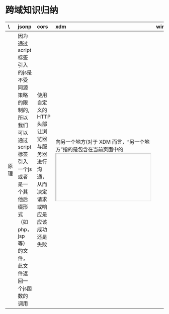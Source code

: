 # 跨域知识归纳

|    \       |       jsonp       |       cors        |       xdm     |       window.name         |       document.domain         |           location.hash           |
|:----------|:------------------|:------------------|:--------------|:--------------------------|:------------------------------|:----------------------------------|
|  原理      |  因为通过script标签引入的js是不受同源策略的限制的, <br> 所以我们可以通过script标签引入一个js或者是一个其他后缀形式（如php，jsp等）的文件，此文件返回一个js函数的调用   |   使用自定义的HTTP头部让浏览器与服务器进行沟通，从而决定请求或响应是应该成功还是失败  | 向另一个地方(对于 XDM 而言，“另一个地方”指的是包含在当前页面中的<iframe>元素，或者由当前页面弹出的窗口)传递数据    |  在一个窗口(window)的生命周期内,窗口载入的所有的页面都是共享一个window.name的  |   把 `http://www.damonare.cn/a.html` 和 `http://damonare.cn/b.html` 这两个页面的 `document.domain` 都设成相同的域名   |   改变URL的hash部分来进行双向通信 |
|  手段   |   script标签    |   AJAX    |   postMessage/onmessage   |   iframe  |   iframe      |   iframe          |
|  兼容性      | 最好    |   不低于IE10     |   基本没问题, ie低版本有瑕疵 |   所有  |   只能把document.domain设置成自身或更高一级的父域，且主域必须相同 |   有些浏览器不支持onhashchange事件，需要轮询来获知URL的改变  |
|  页面间通讯  | 否     |     否   |   可以  |   可以  |   可以  |   可以  |
|  http请求类型   | 只支持GET请求  |   所有    |   不支持     |   不支持 |   不支持 |
|  数据限制    |    无       |   无       |       无   |   字符串     |   字符串     |   字符串, 大小受url长度限制     |
|  错误信息   |    在数据中返回   |   status/readyState/放在数据中  |  e.origin |   在数据中返回 |   在数据中返回
|  安全性     |    不适合放敏感数据    |   适合      |   适合      |   不适合     |   不适合     |       不适合     |
|  其它负面影响   |   无   |   无   |   无   |   无   |   无   |   造成不必要的历史记录   |
